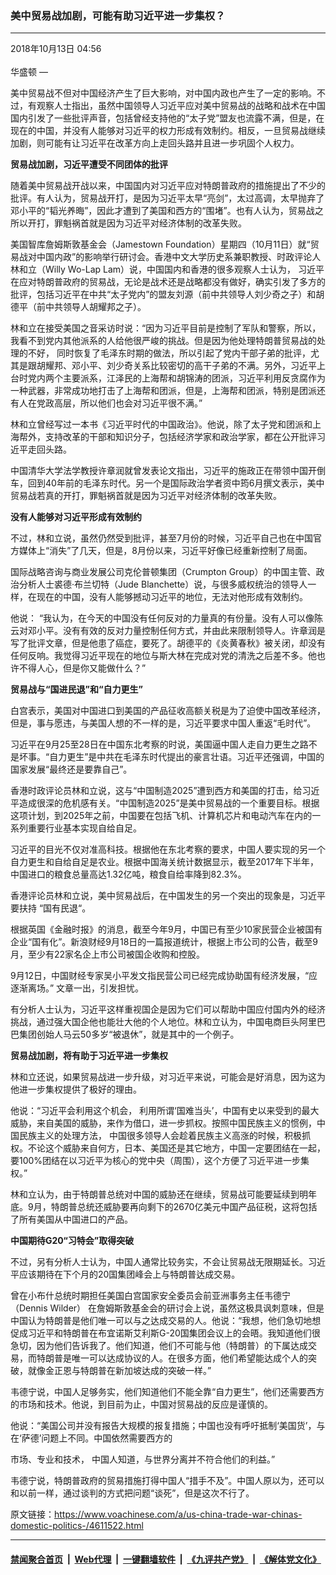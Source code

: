 ### 美中贸易战加剧，可能有助习近平进一步集权？
------------------------

<div class="published">
 <span class="date" title="中国时间">
  <time datetime="2018-10-13T04:56:55+08:00">
   2018年10月13日 04:56
  </time>
 </span>
</div>
<br/>
<div class="wsw">
 <span class="dateline">
  华盛顿 —
 </span>
 <p>
  美中贸易战不但对中国经济产生了巨大影响，对中国内政也产生了一定的影响。不过，有观察人士指出，虽然中国领导人习近平应对美中贸易战的战略和战术在中国国内引发了一些批评声音，包括曾经支持他的“太子党”盟友也流露不满，但是，在现在的中国，并没有人能够对习近平的权力形成有效制约。相反，一旦贸易战继续加剧，则可能有让习近平在改革方向上走回头路并且进一步巩固个人权力。
 </p>
 <p>
  <strong>
   贸易战加剧，习近平遭受不同团体的批评
  </strong>
 </p>
 <p>
  随着美中贸易战开战以来，中国国内对习近平应对特朗普政府的措施提出了不少的批评。有人认为，贸易战开打，是因为习近平太早“亮剑”，太过高调，太早抛弃了邓小平的“韬光养晦”，因此才遭到了美国和西方的“围堵”。也有人认为，贸易战之所以开打，罪魁祸首就是因为习近平对经济体制的改革失败。
 </p>
 <p>
  美国智库詹姆斯敦基金会（Jamestown Foundation）星期四（10月11日）就“贸易战对中国内政”的影响举行研讨会。香港中文大学历史系兼职教授、时政评论人林和立（Willy Wo-Lap Lam）说，中国国内和香港的很多观察人士认为， 习近平在应对特朗普政府的贸易战，无论是战术还是战略都没有做好，确实引发了多方的批评，包括习近平在中共“太子党内”的盟友刘源（前中共领导人刘少奇之子）和胡德平（前中共领导人胡耀邦之子）。
 </p>
 <p>
  林和立在接受美国之音采访时说：“因为习近平目前是控制了军队和警察，所以，我看不到党内其他派系的人给他很严峻的挑战。但是因为他处理特朗普贸易战的处理的不好， 同时恢复了毛泽东时期的做法，所以引起了党内干部子弟的批评，尤其是跟胡耀邦、邓小平、刘少奇关系比较密切的高干子弟的不满。另外，习近平上台时党内两个主要派系，江泽民的上海帮和胡锦涛的团派，习近平利用反贪腐作为一种武器，非常成功地打击了上海帮和团派，但是，上海帮和团派，特别是团派还有人在党政高层，所以他们也会对习近平很不满。”
 </p>
 <p>
  林和立曾经写过一本书《习近平时代的中国政治》。他说，除了太子党和团派和上海帮外，支持改革的干部和知识分子，包括经济学家和政治学家，都在公开批评习近平走回头路。
 </p>
 <p>
  中国清华大学法学教授许章润就曾发表论文指出，习近平的施政正在带领中国开倒车，回到40年前的毛泽东时代。另一个是国际政治学者资中筠6月撰文表示，美中贸易战若真的开打，罪魁祸首就是因为习近平对经济体制的改革失败。
 </p>
 <p>
  <strong>
   没有人能够对习近平形成有效制约
  </strong>
 </p>
 <p>
  不过，林和立说，虽然仍然受到批评，甚至7月份的时候，习近平自己也在中国官方媒体上“消失”了几天，但是，8月份以来，习近平好像已经重新控制了局面。
 </p>
 <p>
  国际战略咨询与商业发展公司克伦普顿集团（Crumpton Group）的中国主管、政治分析人士裘德·布兰切特（Jude Blanchette）说，与很多威权统治的领导人一样，在现在的中国，没有人能够撼动习近平的地位，无法对他形成有效制约。
 </p>
 <p>
  他说： “我认为，在今天的中国没有任何反对的力量真的有份量。没有人可以像陈云对邓小平。没有有效的反对力量控制任何方式，并由此来限制领导人。许章润是写了批评文章，但是他患了癌症，要死了。胡德平的《炎黄春秋》被关闭，却没有任何反响。我觉得习近平现在的地位与斯大林在完成对党的清洗之后差不多。他也许不得人心，但是你又能做什么？”
 </p>
 <p>
  <strong>
   贸易战与“国进民退”和“自力更生”
  </strong>
 </p>
 <p>
  白宫表示，美国对中国进口到美国的产品征收高额关税是为了迫使中国改革经济，但是，事与愿违，与美国人想的不一样的是，习近平要求中国人重返“毛时代”。
 </p>
 <p>
  习近平在9月25至28日在中国东北考察的时说，美国逼中国人走自力更生之路不是坏事。“自力更生”是中共在毛泽东时代提出的豪言壮语。习近平还强调，中国的国家发展“最终还是要靠自己”。
 </p>
 <p>
  香港时政评论员林和立说，这与“中国制造2025”遭到西方和美国的打击，给习近平造成很深的危机感有关。“中国制造2025”是美中贸易战的一个重要目标。根据这项计划，到2025年之前，中国要在包括飞机、计算机芯片和电动汽车在内的一系列重要行业基本实现自给自足。
 </p>
 <p>
  习近平的目光不仅对准高科技。根据他在东北考察的要求，中国人要实现的另一个自力更生和自给自足是农业。根据中国海关统计数据显示，截至2017年下半年，中国进口的粮食总量高达1.32亿吨，粮食自给率降到82.3%。
 </p>
 <p>
  香港评论员林和立说，美中贸易战后，在中国发生的另一个突出的现象是，习近平要扶持 “国有民退“。
 </p>
 <p>
  根据英国《金融时报》的消息，截至今年9月，中国已有至少10家民营企业被国有企业“国有化”。新浪财经9月18日的一篇报道统计，根据上市公司的公告，截至9月，至少有22家名企上市公司被国企收购和控股。
 </p>
 <p>
  9月12日，中国财经专家吴小平发文指民营公司已经完成协助国有经济发展，“应逐渐离场。” 文章一出，引发担忧。
 </p>
 <p>
  有分析人士认为，习近平这样重视国企是因为它们可以帮助中国应付国内外的经济挑战，通过强大国企他也能壮大他的个人地位。林和立认为，中国电商巨头阿里巴巴集团创始人马云50多岁“被退休”，就是其中的一个例子。
 </p>
 <p>
  <strong>
   贸易战加剧，将有助于习近平进一步集权
  </strong>
 </p>
 <p>
  林和立还说，如果贸易战进一步升级，对习近平来说，可能会是好消息，因为这为他进一步集权提供了极好的理由。
 </p>
 <p>
  他说：“习近平会利用这个机会， 利用所谓‘国难当头’，中国有史以来受到的最大威胁，来自美国的威胁，来作为借口，进一步抓权。按照中国民族主义的惯例，中国民族主义的处理方法， 中国很多领导人会趁着民族主义高涨的时候，积极抓权。不论这个威胁来自何方，日本、美国还是其它地方，中国一定要团结在一起，要100%团结在以习近平为核心的党中央（周围），这个方便了习近平进一步集权。”
 </p>
 <p>
  林和立认为，由于特朗普总统对中国的威胁还在继续，贸易战可能要延续到明年底。9月，特朗普总统还威胁要再向剩下的2670亿美元中国产品征税，这将包括了所有美国从中国进口的产品。
 </p>
 <p>
  <strong>
   中国期待G20“习特会”取得突破
  </strong>
 </p>
 <p>
  不过，另有分析人士认为，中国人通常比较务实，不会让贸易战无限期延长。习近平应该期待在下个月的20国集团峰会上与特朗普达成交易。
 </p>
 <p>
  曾在小布什总统时期担任美国白宫国家安全委员会前亚洲事务主任韦德宁（Dennis Wilder） 在詹姆斯敦基金会的研讨会上说，虽然这极具讽刺意味，但是中国认为特朗普是他们唯一可以与之达成交易的人。他说：“我想，他们急切地想促成习近平和特朗普在布宜诺斯艾利斯G-20国集团会议上的会晤。我知道他们很急切，因为他们告诉我了。他们知道，他们不可能与他（特朗普）的下属达成交易，而特朗普是唯一可以达成协议的人。在很多方面，他们希望能达成个人的突破，就像金正恩与特朗普在新加坡达成的突破一样。”
 </p>
 <p>
  韦德宁说，中国人足够务实，他们知道他们不能全靠“自力更生”，他们还需要西方的市场和技术。他说，到目前为止，中国对贸易战的反应是谨慎的。
 </p>
 <p>
  他说：“美国公司并没有报告大规模的报复措施；中国也没有呼吁抵制‘美国货’，与在‘萨德’问题上不同。中国依然需要西方的
 </p>
 <p>
  市场、专业和技术， 中国人知道，与世界分离并不符合他们的利益。”
 </p>
 <p>
  韦德宁说，特朗普政府的贸易措施打得中国人“措手不及”。中国人原以为，还可以和以前一样，通过谈判的方式把问题“谈死”，但是这次不行了。
 </p>
</div>

原文链接：https://www.voachinese.com/a/us-china-trade-war-chinas-domestic-politics-/4611522.html


------------------------
#### [禁闻聚合首页](https://github.com/gfw-breaker/banned-news/blob/master/README.md) &nbsp;|&nbsp; [Web代理](https://github.com/gfw-breaker/open-proxy/blob/master/README.md) &nbsp;|&nbsp;  [一键翻墙软件](https://github.com/gfw-breaker/nogfw/blob/master/README.md) &nbsp;|&nbsp; [《九评共产党》](https://github.com/gfw-breaker/9ping.md/blob/master/README.md#九评之一评共产党是什么) &nbsp;|&nbsp; [《解体党文化》](https://github.com/gfw-breaker/jtdwh.md/blob/master/README.md#绪论)